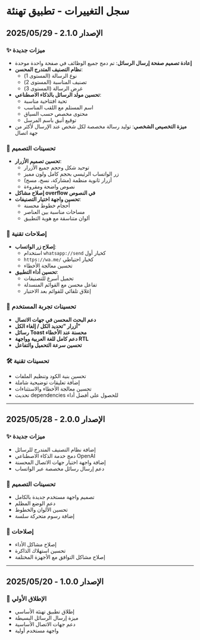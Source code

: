 # سجل التغييرات - تطبيق تهنئة

## الإصدار 2.1.0 - 2025/05/29

### ✨ ميزات جديدة
- **إعادة تصميم صفحة إرسال الرسائل**: تم دمج جميع الوظائف في صفحة واحدة موحدة
- **نظام التصنيف المتدرج المحسن**: 
  - نوع الرسالة (المستوى 1)
  - تصنيف المناسبة (المستوى 2) 
  - غرض الرسالة (المستوى 3)
- **تحسين مولد الرسائل بالذكاء الاصطناعي**:
  - تحية افتتاحية مناسبة
  - اسم المستلم مع اللقب المناسب
  - محتوى مخصص حسب السياق
  - توقيع أنيق باسم المرسل
- **ميزة التخصيص الشخصي**: توليد رسالة مخصصة لكل شخص عند الإرسال لأكثر من جهة اتصال

### 🎨 تحسينات التصميم
- **تحسين تصميم الأزرار**:
  - توحيد شكل وحجم جميع الأزرار
  - زر الواتساب الرئيسي بحجم كامل ولون مميز
  - أزرار ثانوية منظمة (مشاركة، نسخ، مسح)
  - نصوص واضحة ومقروءة
- **إصلاح مشاكل overflow في النصوص**
- **تحسين واجهة اختيار التصنيفات**:
  - أحجام خطوط محسنة
  - مساحات مناسبة بين العناصر
  - ألوان متناسقة مع هوية التطبيق

### 🔧 إصلاحات تقنية
- **إصلاح زر الواتساب**:
  - استخدام `whatsapp://send` كخيار أول
  - `https://wa.me/` كخيار احتياطي
  - تحسين معالجة الأخطاء
- **تحسين أداء التطبيق**:
  - تحميل أسرع للتصنيفات
  - تفاعل محسن مع القوائم المنسدلة
  - إغلاق تلقائي للقوائم بعد الاختيار

### 📱 تحسينات تجربة المستخدم
- **دعم البحث المحسن في جهات الاتصال**
- **أزرار "تحديد الكل / إلغاء الكل"**
- **رسائل Toast محسنة عند الأخطاء**
- **دعم كامل للغة العربية وواجهة RTL**
- **تحسين سرعة التحميل والتفاعل**

### 🛠️ تحسينات تقنية
- تحسين بنية الكود وتنظيم الملفات
- إضافة تعليقات توضيحية شاملة
- تحسين معالجة الأخطاء والاستثناءات
- تحديث dependencies للحصول على أفضل أداء

---

## الإصدار 2.0.0 - 2025/05/28

### ✨ ميزات جديدة
- إضافة نظام التصنيف المتدرج للرسائل
- دمج خدمة الذكاء الاصطناعي OpenAI
- إضافة واجهة اختيار جهات الاتصال المحسنة
- دعم إرسال رسائل مخصصة عبر الواتساب

### 🎨 تحسينات التصميم
- تصميم واجهة مستخدم جديدة بالكامل
- دعم الوضع المظلم
- تحسين الألوان والخطوط
- إضافة رسوم متحركة سلسة

### 🔧 إصلاحات
- إصلاح مشاكل الأداء
- تحسين استهلاك الذاكرة
- إصلاح مشاكل التوافق مع الأجهزة المختلفة

---

## الإصدار 1.0.0 - 2025/05/20

### 🎉 الإطلاق الأولي
- إطلاق تطبيق تهنئة الأساسي
- ميزة إرسال الرسائل البسيطة
- دعم جهات الاتصال الأساسية
- واجهة مستخدم أولية
